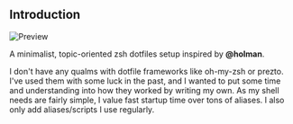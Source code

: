 ## Introduction
![Preview](http://f.cl.ly/items/3Y3c0Y3C0N0f2S0d3m12/preview.png)

A minimalist, topic-oriented zsh dotfiles setup inspired by **@holman**.

I don't have any qualms with dotfile frameworks like oh-my-zsh or prezto. I've used them with some luck in the past, and I wanted to put some time and understanding into how they worked by writing my own. As my shell needs are fairly simple, I value fast startup time over tons of aliases. I also only add aliases/scripts I use regularly.

